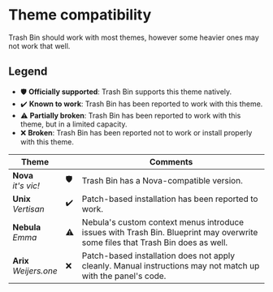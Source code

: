 # Theme compatibility

Trash Bin should work with most themes, however some heavier ones may not work that well.

## Legend
- 🛡️ **Officially supported**: Trash Bin supports this theme natively.
- ✔️ **Known to work**: Trash Bin has been reported to work with this theme.
- ⚠️ **Partially broken**: Trash Bin has been reported to work with this theme, but in a limited capacity.
- ❌ **Broken**: Trash Bin has been reported not to work or install properly with this theme.

| Theme | | Comments |
| ----- |-| -------- |
| **Nova**<br>_it's vic!_ | 🛡️ | Trash Bin has a Nova-compatible version. |
| **Unix**<br>_Vertisan_ | ✔️ | Patch-based installation has been reported to work. |
| **Nebula**<br>_Emma_ | ⚠️ | Nebula's custom context menus introduce issues with Trash Bin. Blueprint may overwrite some files that Trash Bin does as well. |
| **Arix**<br>_Weijers.one_ | ❌ | Patch-based installation does not apply cleanly. Manual instructions may not match up with the panel's code. |
